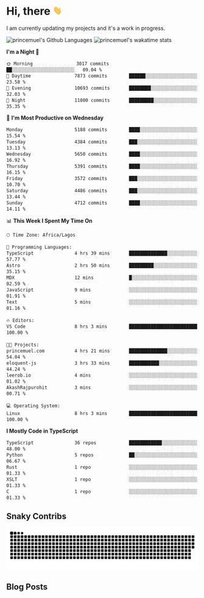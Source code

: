 # Hi, there <img src='/assets/wave.gif' alt='Just saying hello' width='24' height='24' />

<!--
**princemuel/princemuel** is a ✨ _special_ ✨ repository because its `README.md` (this file) appears on your GitHub profile.

Here are some ideas to get you started:

- 🔭 I’m currently working on ...
- 🌱 I’m currently learning ...
- 👯 I’m looking to collaborate on ...
- 🤔 I’m looking for help with ...
- 💬 Ask me about ...
- 📫 How to reach me: ...
- 😄 Pronouns: ...
- ⚡ Fun fact: ...
-->

I am currently updating my projects and it's a work in progress.

![princemuel's Github Languages](https://github-readme-stats.vercel.app/api/top-langs/?username=princemuel&text_color=586069&layout=compact&hide_border=true&title_color=0366d6&count_private=true&include_all_commits=true&theme=tokyonight&show_icons=true)
![princemuel's wakatime stats](https://github-readme-stats.vercel.app/api/wakatime?username=princemuel&text_color=586069&layout=compact&hide_border=true&title_color=0366d6&count_private=true&include_all_commits=true&theme=tokyonight&show_icons=true)

<!--START_SECTION:waka-->
**I'm a Night 🦉** 

```text
🌞 Morning                3017 commits        ██░░░░░░░░░░░░░░░░░░░░░░░   09.04 % 
🌆 Daytime                7873 commits        ██████░░░░░░░░░░░░░░░░░░░   23.58 % 
🌃 Evening                10693 commits       ████████░░░░░░░░░░░░░░░░░   32.03 % 
🌙 Night                  11800 commits       █████████░░░░░░░░░░░░░░░░   35.35 % 
```
📅 **I'm Most Productive on Wednesday** 

```text
Monday                   5188 commits        ████░░░░░░░░░░░░░░░░░░░░░   15.54 % 
Tuesday                  4384 commits        ███░░░░░░░░░░░░░░░░░░░░░░   13.13 % 
Wednesday                5650 commits        ████░░░░░░░░░░░░░░░░░░░░░   16.92 % 
Thursday                 5391 commits        ████░░░░░░░░░░░░░░░░░░░░░   16.15 % 
Friday                   3572 commits        ███░░░░░░░░░░░░░░░░░░░░░░   10.70 % 
Saturday                 4486 commits        ███░░░░░░░░░░░░░░░░░░░░░░   13.44 % 
Sunday                   4712 commits        ████░░░░░░░░░░░░░░░░░░░░░   14.11 % 
```


📊 **This Week I Spent My Time On** 

```text
🕑︎ Time Zone: Africa/Lagos

💬 Programming Languages: 
TypeScript               4 hrs 39 mins       ██████████████░░░░░░░░░░░   57.77 % 
Astro                    2 hrs 50 mins       █████████░░░░░░░░░░░░░░░░   35.15 % 
MDX                      12 mins             █░░░░░░░░░░░░░░░░░░░░░░░░   02.59 % 
JavaScript               9 mins              ░░░░░░░░░░░░░░░░░░░░░░░░░   01.91 % 
Text                     5 mins              ░░░░░░░░░░░░░░░░░░░░░░░░░   01.16 % 

🔥 Editors: 
VS Code                  8 hrs 3 mins        █████████████████████████   100.00 % 

🐱‍💻 Projects: 
princemuel.com           4 hrs 21 mins       ██████████████░░░░░░░░░░░   54.04 % 
eloquent-js              3 hrs 33 mins       ███████████░░░░░░░░░░░░░░   44.24 % 
leerob.io                4 mins              ░░░░░░░░░░░░░░░░░░░░░░░░░   01.02 % 
AkashRajpurohit          3 mins              ░░░░░░░░░░░░░░░░░░░░░░░░░   00.71 % 

💻 Operating System: 
Linux                    8 hrs 3 mins        █████████████████████████   100.00 % 
```

**I Mostly Code in TypeScript** 

```text
TypeScript               36 repos            ████████████░░░░░░░░░░░░░   48.00 % 
Python                   5 repos             ██░░░░░░░░░░░░░░░░░░░░░░░   06.67 % 
Rust                     1 repo              ░░░░░░░░░░░░░░░░░░░░░░░░░   01.33 % 
XSLT                     1 repo              ░░░░░░░░░░░░░░░░░░░░░░░░░   01.33 % 
C                        1 repo              ░░░░░░░░░░░░░░░░░░░░░░░░░   01.33 % 
```




<!--END_SECTION:waka-->

## Snaky Contribs

<img src='/assets/github-snake-dark.svg' alt='Snaky Contributions' />

## Blog Posts

<!-- BLOG-POST-LIST:START -->
<!-- BLOG-POST-LIST:END -->
